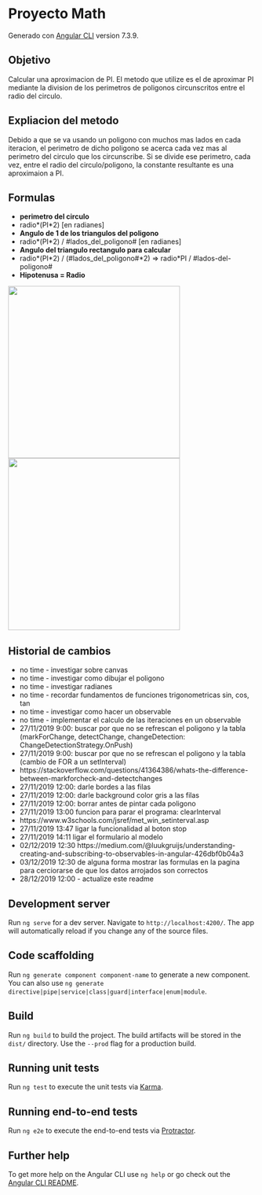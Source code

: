 # Proyecto Math

Generado con [Angular CLI](https://github.com/angular/angular-cli) version 7.3.9.

## Objetivo
Calcular una aproximacion de PI.
El metodo que utilize es el de aproximar PI mediante la division de
los perimetros de poligonos circunscritos entre el radio del circulo.

## Expliacion del metodo
Debido a que se va usando un poligono con muchos mas lados en cada iteracion,
el perimetro de dicho poligono se acerca cada vez mas al perimetro del circulo que los circunscribe.
Si se divide ese perimetro, cada vez, entre el radio del circulo/poligono, la constante 
resultante es una aproximaion a PI. 

## Formulas 

<ul>
      <li><strong>perimetro del circulo</strong></li>
      <li>radio*(PI*2) [en radianes]</li>
      <li><strong>Angulo de 1 de los triangulos del poligono</strong></li>
      <li>radio*(PI*2) / #lados_del_poligono# [en radianes]</li>
      <li><strong>Angulo del triangulo rectangulo para calcular</strong></li>
      <li>radio*(PI*2) / (#lados_del_poligono#*2) => radio*PI / #lados-del-poligono#</li>
      <li><strong>Hipotenusa = Radio</strong></li>
</ul>

<img width="350" src="http://calculo.cc/temas/temas_geometria/perimetro_area/imagenes/teoria/polReg_hexagono/t_1_1.gif">
<img width="350" src="https://www.edu.xunta.es/espazoAbalar/sites/espazoAbalar/files/datos/1445431121/contido/ud3/3221_imagen_teoria_elementos_poligono_regular.png">


## Historial de cambios
  <ul>
    <li>no time - investigar sobre canvas</li>
    <li>no time - investigar como dibujar el poligono</li>
    <li>no time - investigar radianes</li>
    <li>no time - recordar fundamentos de funciones trigonometricas sin, cos, tan</li>
    <li>no time - investigar como hacer un observable</li>
    <li>no time - implementar el calculo de las iteraciones en un observable</li>
    <li>27/11/2019 9:00: buscar por que no se refrescan el poligono y la tabla (markForChange, detectChange,
      changeDetection: ChangeDetectionStrategy.OnPush)
    </li>
    <li>27/11/2019 9:00: buscar por que no se refrescan el poligono y la tabla (cambio de FOR a un setInterval)</li>
    <li>https://stackoverflow.com/questions/41364386/whats-the-difference-between-markforcheck-and-detectchanges</li>
    <li>27/11/2019 12:00: darle bordes a las filas</li>
    <li>27/11/2019 12:00: darle background color gris a las filas</li>
    <li>27/11/2019 12:00: borrar antes de pintar cada poligono</li>
    <li>27/11/2019 13:00 funcion para parar el programa: clearInterval</li>
    <li>https://www.w3schools.com/jsref/met_win_setinterval.asp</li>
    <li>27/11/2019 13:47 ligar la funcionalidad al boton stop</li>
    <li>27/11/2019 14:11 ligar el formulario al modelo</li>
    <li>02/12/2019 12:30 https://medium.com/@luukgruijs/understanding-creating-and-subscribing-to-observables-in-angular-426dbf0b04a3
    <li>03/12/2019 12:30 de alguna forma mostrar las formulas en la pagina para cerciorarse de que los datos arrojados son correctos</li>
    <li>28/12/2019 12:00 - actualize este readme</li>
  </ul>


## Development server

Run `ng serve` for a dev server. Navigate to `http://localhost:4200/`. The app will automatically reload if you change any of the source files.

## Code scaffolding

Run `ng generate component component-name` to generate a new component. You can also use `ng generate directive|pipe|service|class|guard|interface|enum|module`.

## Build

Run `ng build` to build the project. The build artifacts will be stored in the `dist/` directory. Use the `--prod` flag for a production build.

## Running unit tests

Run `ng test` to execute the unit tests via [Karma](https://karma-runner.github.io).

## Running end-to-end tests

Run `ng e2e` to execute the end-to-end tests via [Protractor](http://www.protractortest.org/).

## Further help

To get more help on the Angular CLI use `ng help` or go check out the [Angular CLI README](https://github.com/angular/angular-cli/blob/master/README.md).
